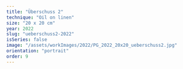 ```yaml
---
title: "Überschuss 2"
technique: "Oil on linen"
size: "20 x 20 cm"
year: 2022
slug: "ueberschuss2-2022"
isSeries: false
image: "/assets/workImages/2022/PG_2022_20x20_ueberschuss2.jpg"
orientation: "portrait"
order: 9
---
```

